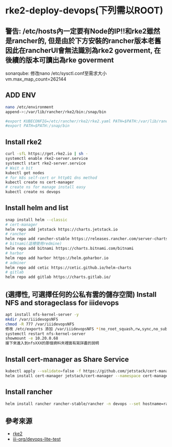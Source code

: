 # rke2-deploy-devops(下列需以ROOT)

## 警告: /etc/hosts內一定要有Node的IP!!和rke2雖然是rancher的, 但是由於下方安裝的rancher版本老舊因此在rancherUI會無法識別為rke2 goverment, 在後續的版本可讀出為rke goverment
sonarqube: 修改nano /etc/sysctl.conf至需求大小 vm.max_map_count=262144

## ADD ENV
```sh
nano /etc/environment
append->:/var/lib/rancher/rke2/bin:/snap/bin

#export KUBECONFIG=/etc/rancher/rke2/rke2.yaml PATH=$PATH:/var/lib/rancher/rke2/bin
#export PATH=$PATH:/snap/bin

```

## Install rke2
```sh
curl -sfL https://get.rke2.io | sh -
systemctl enable rke2-server.service
systemctl start rke2-server.service
# Wait a bit
kubectl get nodes
# for k8s self-cert or http01 dns method
kubectl create ns cert-manager
# create ns for manage install easy
kubectl create ns devops
```

## Install helm and list
```sh
snap install helm --classic
# cert-manager
helm repo add jetstack https://charts.jetstack.io
# rancher
helm repo add rancher-stable https://releases.rancher.com/server-charts/stable
# bitnami(這裡使用redmine)
helm repo add bitnami https://charts.bitnami.com/bitnami
# harbor
helm repo add harbor https://helm.goharbor.io
# adminer
helm repo add cetic https://cetic.github.io/helm-charts
# gitlab
helm repo add gitlab https://charts.gitlab.io/
```

## (選擇性, 可選擇任何的公私有雲的儲存空間) Install NFS and storageclass for iiidevops
```sh
apt install nfs-kernel-server -y
mkdir /var/iiidevopsNFS
chmod -R 777 /var/iiidevopsNFS
修改 /etc/exports 添加 /var/iiidevopsNFS *(no_root_squash,rw,sync,no_subtree_check)
systemctl restart nfs-kernel-server
showmount -e 10.20.0.68
接下來進入到nfsXXX的那個資料夾裡面有寫詳盡的說明
```

## Install cert-manager as Share Service
```sh
kubectl apply --validate=false -f https://github.com/jetstack/cert-manager/releases/download/v1.0.4/cert-manager.crds.yaml
helm install cert-manager jetstack/cert-manager --namespace cert-manager --version v1.0.4
```
## Install rancher
```sh
helm install rancher rancher-stable/rancher -n devops --set hostname=rancher.10.20.0.68.xip.io --set replicas=1 --version 2.4.5
```

## 參考來源
* [rke2](https://github.com/rancher/rke2)
* [iii-org/devops-lite-test](https://github.com/iii-org/devops-lite-test)
